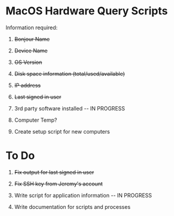 # MacOS Hardware Query Scripts

Information required:

1. ~~Bonjour Name~~

2. ~~Device Name~~

3. ~~OS Version~~

4. ~~Disk space information (total/used/available)~~

5. ~~IP address~~

6. ~~Last signed in user~~

7. 3rd party software installed -- IN PROGRESS

8. Computer Temp?

9. Create setup script for new computers

# To Do

1. ~~Fix output for last signed in user~~

2. ~~Fix SSH key from Jeremy's account~~

3. Write script for application information -- IN PROGRESS

4. Write documentation for scripts and processes
